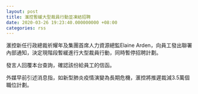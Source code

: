 ```yaml
---
layout: post
title: 滙控暫緩大型裁員行動並凍結招聘
date: 2020-03-26 19:23:40.000000000 +08:00
categories: rss
---
```


滙控新任行政總裁祈耀年及集團首席人力資源總監Elaine Arden，向員工發出聯署內部通知，決定現階段暫緩進行大型裁員行動，同時暫停招聘計劃。

發言人回覆本台查詢，確認該份給員工的信函。

外媒早前引述消息指，如新型肺炎疫情演變為長期危機，滙控將推遲裁減3.5萬個職位計劃。
